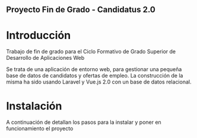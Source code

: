 <h2>Proyecto Fin de Grado - Candidatus 2.0</h2>

# Introducción

<p> Trabajo de fin de grado para el Ciclo Formativo de Grado Superior de Desarrollo de Aplicaciones Web </p> 
<p> Se trata de una aplicación de entorno web, para gestionar una pequeña base de datos de candidatos y ofertas de empleo. La construcción de la misma ha sido usando Laravel y Vue.js 2.0 con un base de datos relacional.</p>

# Instalación

<p> A continuación de detallan los pasos para la instalar y poner en funcionamiento el proyecto </p>
